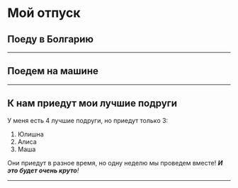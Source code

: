 # Мой отпуск

## Поеду в Болгарию

---
## Поедем **__на машине__**

---
## К нам приедут мои лучшие подруги

У меня есть 4 лучшие подруги, но приедут только 3:

1. Юлишна
2. Алиса
3. Маша

Они приедут в разное время, но одну неделю мы проведем вместе! _**И это будет очень круто**!_

---